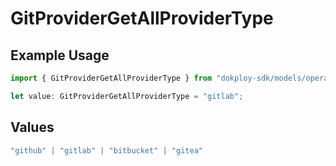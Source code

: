 # GitProviderGetAllProviderType

## Example Usage

```typescript
import { GitProviderGetAllProviderType } from "dokploy-sdk/models/operations";

let value: GitProviderGetAllProviderType = "gitlab";
```

## Values

```typescript
"github" | "gitlab" | "bitbucket" | "gitea"
```